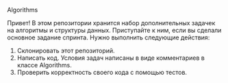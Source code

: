 Algorithms

Привет! В этом репозитории хранится набор дополнительных задачек на алгоритмы и структуры данных. Приступайте к ним, если вы сделали основное задание спринта. Нужно выполнить следующие действия:

1. Склонировать этот репозиторий.
2. Написать код. Условия задач написаны в виде комментариев в классе Algorithms.
3. Проверить корректность своего кода с помощью тестов.
